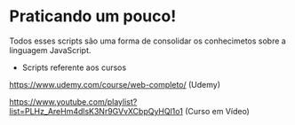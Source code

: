 # Praticando um pouco!

Todos esses scripts são uma forma de consolidar os conhecimetos sobre
a linguagem JavaScript.

- Scripts referente aos cursos

https://www.udemy.com/course/web-completo/ (Udemy)

https://www.youtube.com/playlist?list=PLHz_AreHm4dlsK3Nr9GVvXCbpQyHQl1o1 (Curso em Vídeo)